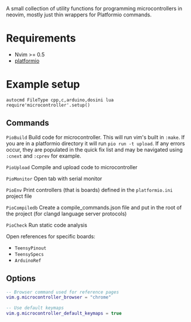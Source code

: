 
A small collection of utility functions for programming microcontrollers in neovim, mostly just thin wrappers for Platformio commands.

# Requirements

- Nvim >= 0.5
- [platformio](https://docs.platformio.org/en/latest/what-is-platformio.html)

# Example setup

```vim
autocmd FileType cpp,c,arduino,dosini lua require'microcontroller'.setup()
```

## Commands

`PioBuild`
Build code for microcontroller. This will run vim's built in `:make`. If you are in a platformio directory it will run `pio run -t upload`. If any errors occur, they are populated in the quick fix list and may be navigated using `:cnext` and `:cprev` for example.


`PioUpload`
Compile and upload code to microcontroller

`PioMonitor`
Open tab with serial monitor

`PioEnv`
Print controllers (that is boards) defined in the `platformio.ini` project file

`PioCompiledb`
Create a compile_commands.json file and put in the root of the project (for clangd language server protocols)

`PioCheck`
Run static code analysis

Open references for specific boards:

- `TeensyPinout`
- `TeensySpecs`
- `ArduinoRef`

## Options

```lua
-- Browser command used for reference pages
vim.g.microcontroller_browser = "chrome"

-- Use default keymaps
vim.g.microcontroller_default_keymaps = true
```

